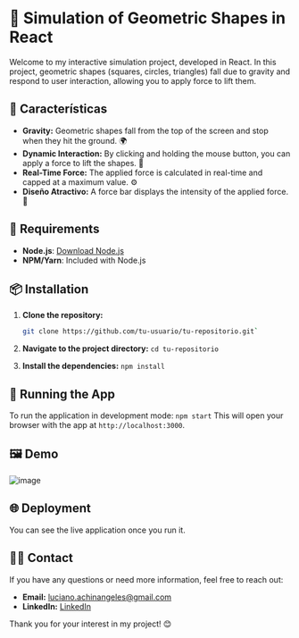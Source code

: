 
# 🎨 Simulation of Geometric Shapes in React

Welcome to my interactive simulation project, developed in React. In this project, geometric shapes (squares, circles, triangles) fall due to gravity and respond to user interaction, allowing you to apply force to lift them.

## 🚀 Características

- **Gravity:** Geometric shapes fall from the top of the screen and stop when they hit the ground. 🌍
- **Dynamic Interaction:** By clicking and holding the mouse button, you can apply a force to lift the shapes. 🌟
- **Real-Time Force:** The applied force is calculated in real-time and capped at a maximum value. ⚙️
- **Diseño Atractivo:** A force bar displays the intensity of the applied force. 🎨

## 🎯 Requirements
- **Node.js**: [Download Node.js](https://nodejs.org/)
- **NPM/Yarn**: Included with Node.js

## 📦 Installation

1. **Clone the repository:**
   ```bash
   git clone https://github.com/tu-usuario/tu-repositorio.git` 

2.  **Navigate to the project directory:**
    `cd tu-repositorio` 
    
3.  **Install the dependencies:**
    `npm install` 
    
## 🚀 Running the App
To run the application in development mode:
`npm start` 
This will open your browser with the app at `http://localhost:3000`.

## 🖼 Demo
![image](https://github.com/user-attachments/assets/eef0e3d3-21e2-4f6c-9e0e-e20e712e7ef6)

## 🌐 Deployment
You can see the live application once you run it.

## 👨‍💻 Contact

If you have any questions or need more information, feel free to reach out:

-   **Email:** luciano.achinangeles@gmail.com
-   **LinkedIn:** [LinkedIn](https://www.linkedin.com/in/LuVaAcAn/)

Thank you for your interest in my project! 😊
